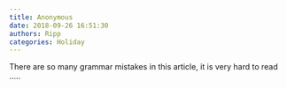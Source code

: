 ```yaml
---
title: Anonymous
date: 2018-09-26 16:51:30
authors: Ripp
categories: Holiday
---
```


 There are so  many grammar mistakes in this article, it is very hard to read .....